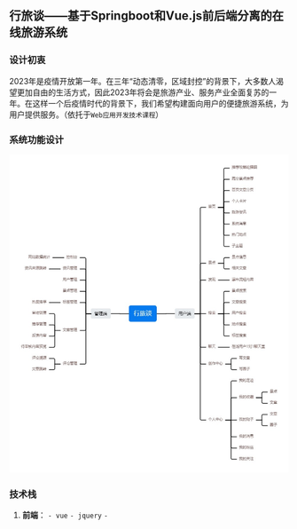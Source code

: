 ## 行旅谈——基于Springboot和Vue.js前后端分离的在线旅游系统
### 设计初衷
2023年是疫情开放第一年。在三年“动态清零，区域封控”的背景下，大多数人渴望更加自由的生活方式，因此2023年将会是旅游产业、服务产业全面复苏的一年。在这样一个后疫情时代的背景下，我们希望构建面向用户的便捷旅游系统，为用户提供服务。（依托于`Web应用开发技术课程`）
### 系统功能设计
<img src="assets/functions.png" alt="Image Description" width="640" height="573">

### 技术栈
1. **前端**：
  `- vue`
  `- jquery`
  `- `
